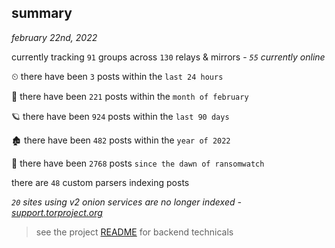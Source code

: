 
## summary
_february 22nd, 2022_

currently tracking `91` groups across `130` relays & mirrors - _`55` currently online_

⏲ there have been `3` posts within the `last 24 hours`

🦈 there have been `221` posts within the `month of february`

🪐 there have been `924` posts within the `last 90 days`

🏚 there have been `482` posts within the `year of 2022`

🦕 there have been `2768` posts `since the dawn of ransomwatch`

there are `48` custom parsers indexing posts

_`20` sites using v2 onion services are no longer indexed - [support.torproject.org](https://support.torproject.org/onionservices/v2-deprecation/)_

> see the project [README](https://github.com/thetanz/ransomwatch#ransomwatch--) for backend technicals
